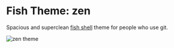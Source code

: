 # Fish Theme: zen

Spacious and superclean [fish shell](http://fishshell.com/) theme for people who use git.

![zen theme](https://raw.github.com/cseelus/zen-fish/master/zen-fish_preview.png)
